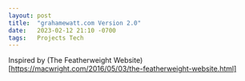 ```yaml
---
layout: post
title:  "grahamewatt.com Version 2.0"
date:   2023-02-12 21:10 -0700
tags:   Projects Tech
---
```


Inspired by (The Featherweight Website)[https://macwright.com/2016/05/03/the-featherweight-website.html]